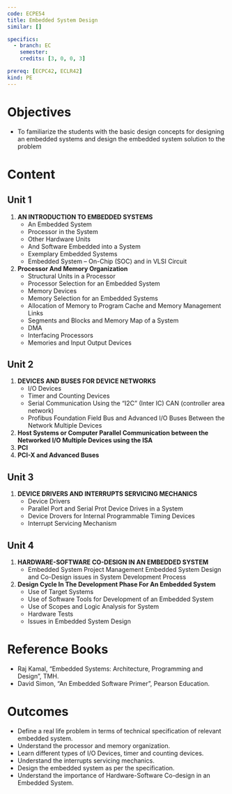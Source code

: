 ```yaml
---
code: ECPE54
title: Embedded System Design
similar: []

specifics:
  - branch: EC
    semester: 
    credits: [3, 0, 0, 3]

prereq: [ECPC42, ECLR42]
kind: PE
---
```


# Objectives

- To familiarize the students with the basic design concepts for designing an embedded systems and design the embedded system solution to the problem

# Content

## Unit 1

1. **AN INTRODUCTION TO EMBEDDED SYSTEMS**
   - An Embedded System
   - Processor in the System
   - Other Hardware Units
   - And Software Embedded into a System
   - Exemplary Embedded Systems
   - Embedded System – On-Chip (SOC) and in VLSI Circuit
2. **Processor And Memory Organization**
   - Structural Units in a Processor
   - Processor Selection for an Embedded System
   - Memory Devices
   - Memory Selection for an Embedded Systems
   - Allocation of Memory to Program Cache and Memory Management Links
   - Segments and Blocks and Memory Map of a System
   - DMA
   - Interfacing Processors
   - Memories and Input Output Devices

## Unit 2

1. **DEVICES AND BUSES FOR DEVICE NETWORKS**
   - I/O Devices
   - Timer and Counting Devices
   - Serial Communication Using the “I2C” (Inter IC) CAN (controller area network)
   - Profibus Foundation Field Bus and Advanced I/O Buses Between the Network Multiple Devices
2. **Host Systems or Computer Parallel Communication between the Networked I/O Multiple Devices using the ISA**
3. **PCI**
4. **PCI-X and Advanced Buses**

## Unit 3

1. **DEVICE DRIVERS AND INTERRUPTS SERVICING MECHANICS**
   - Device Drivers
   - Parallel Port and Serial Prot Device Drives in a System
   - Device Drovers for Internal Programmable Timing Devices
   - Interrupt Servicing Mechanism

## Unit 4

1. **HARDWARE-SOFTWARE CO-DESIGN IN AN EMBEDDED SYSTEM**
   - Embedded System Project Management Embedded System Design and Co-Design issues in System Development Process
2. **Design Cycle In The Development Phase For An Embedded System**
   - Use of Target Systems
   - Use of Software Tools for Development of an Embedded System
   - Use of Scopes and Logic Analysis for System
   - Hardware Tests
   - Issues in Embedded System Design

# Reference Books

- Raj Kamal, “Embedded Systems: Architecture, Programming and Design”, TMH.
- David Simon, “An Embedded Software Primer”, Pearson Education.

# Outcomes

- Define a real life problem in terms of technical specification of relevant embedded system.
- Understand the processor and memory organization.
- Learn different types of I/O Devices, timer and counting devices.
- Understand the interrupts servicing mechanics.
- Design the embedded system as per the specification.
- Understand the importance of Hardware-Software Co-design in an Embedded System.
